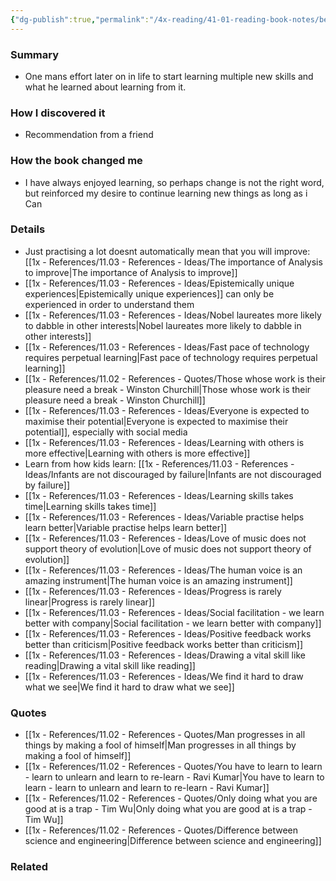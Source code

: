 ```yaml
---
{"dg-publish":true,"permalink":"/4x-reading/41-01-reading-book-notes/beginners-the-joy-and-transformative-power-of-lifelong-learning-tom-vanderbilt/","title":"Beginners - The Joy and Transformative Power of Lifelong Learning","dgShowBacklinks":false}
---
```



### Summary
- One mans effort later on in life to start learning multiple new skills and what he learned about learning from it.

### How I discovered it
- Recommendation from a friend

### How the book changed me
- I have always enjoyed learning, so perhaps change is not the right word, but reinforced my desire to continue learning new things as long as i Can

### Details
- Just practising a lot doesnt automatically mean that you will improve: [[1x - References/11.03 - References - Ideas/The importance of Analysis to improve\|The importance of Analysis to improve]]
- [[1x - References/11.03 - References - Ideas/Epistemically unique experiences\|Epistemically unique experiences]] can only be experienced in order to understand them
- [[1x - References/11.03 - References - Ideas/Nobel laureates more likely to dabble in other interests\|Nobel laureates more likely to dabble in other interests]]
- [[1x - References/11.03 - References - Ideas/Fast pace of technology requires perpetual learning\|Fast pace of technology requires perpetual learning]]
- [[1x - References/11.02 - References - Quotes/Those whose work is their pleasure need a break - Winston Churchill\|Those whose work is their pleasure need a break - Winston Churchill]]
- [[1x - References/11.03 - References - Ideas/Everyone is expected to maximise their potential\|Everyone is expected to maximise their potential]], especially with social media
- [[1x - References/11.03 - References - Ideas/Learning with others is more effective\|Learning with others is more effective]]
- Learn from how kids learn: [[1x - References/11.03 - References - Ideas/Infants are not discouraged by failure\|Infants are not discouraged by failure]]
- [[1x - References/11.03 - References - Ideas/Learning skills takes time\|Learning skills takes time]]
- [[1x - References/11.03 - References - Ideas/Variable practise helps learn better\|Variable practise helps learn better]]
- [[1x - References/11.03 - References - Ideas/Love of music does not support theory of evolution\|Love of music does not support theory of evolution]]
- [[1x - References/11.03 - References - Ideas/The human voice is an amazing instrument\|The human voice is an amazing instrument]]
- [[1x - References/11.03 - References - Ideas/Progress is rarely linear\|Progress is rarely linear]]
- [[1x - References/11.03 - References - Ideas/Social facilitation - we learn better with company\|Social facilitation - we learn better with company]]
- [[1x - References/11.03 - References - Ideas/Positive feedback works better than criticism\|Positive feedback works better than criticism]]
- [[1x - References/11.03 - References - Ideas/Drawing a vital skill like reading\|Drawing a vital skill like reading]]
- [[1x - References/11.03 - References - Ideas/We find it hard to draw what we see\|We find it hard to draw what we see]]

### Quotes
- [[1x - References/11.02 - References - Quotes/Man progresses in all things by making a fool of himself\|Man progresses in all things by making a fool of himself]]
- [[1x - References/11.02 - References - Quotes/You have to learn to learn - learn to unlearn and learn to re-learn - Ravi Kumar\|You have to learn to learn - learn to unlearn and learn to re-learn - Ravi Kumar]]
- [[1x - References/11.02 - References - Quotes/Only doing what you are good at is a trap - Tim Wu\|Only doing what you are good at is a trap - Tim Wu]]
- [[1x - References/11.02 - References - Quotes/Difference between science and engineering\|Difference between science and engineering]]

### Related

